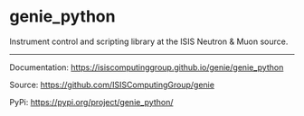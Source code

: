 # genie_python

Instrument control and scripting library at the ISIS Neutron & Muon source.

---

Documentation: https://isiscomputinggroup.github.io/genie/genie_python

Source: https://github.com/ISISComputingGroup/genie

PyPi: https://pypi.org/project/genie_python/
